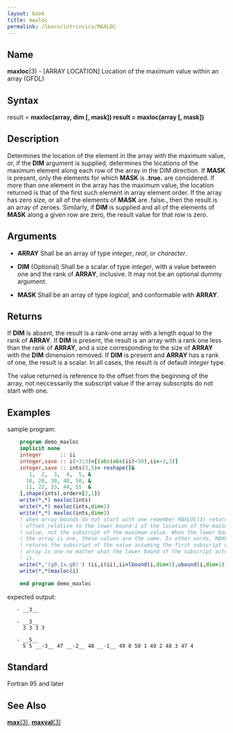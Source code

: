 ```yaml
---
layout: book
title: maxloc
permalink: /learn/intrinsics/MAXLOC
---
```

## __Name__

__maxloc__(3) - \[ARRAY LOCATION\] Location of the maximum value within an array
(GFDL)

## __Syntax__

result = __maxloc(array, dim \[, mask\]) result = maxloc(array \[, mask\])__

## __Description__

Determines the location of the element in the array with the maximum
value, or, if the __DIM__ argument is supplied, determines the locations of
the maximum element along each row of the array in the DIM direction. If
__MASK__ is present, only the elements for which __MASK__ is __.true.__ are
considered. If more than one element in the array has the maximum value,
the location returned is that of the first such element in array element
order. If the array has zero size, or all of the elements of __MASK__ are
.false., then the result is an array of zeroes. Similarly, if __DIM__ is
supplied and all of the elements of __MASK__ along a given row are zero, the
result value for that row is zero.

## __Arguments__

  - __ARRAY__
    Shall be an array of type _integer_, _real_, or _character_.

  - __DIM__
    (Optional) Shall be a scalar of type _integer_, with a value between
    one and the rank of __ARRAY__, inclusive. It may not be an optional
    dummy argument.

  - __MASK__
    Shall be an array of type _logical_, and conformable with __ARRAY__.

## __Returns__

If __DIM__ is absent, the result is a rank-one array with a length equal to
the rank of __ARRAY__. If __DIM__ is present, the result is an array with a rank
one less than the rank of __ARRAY__, and a size corresponding to the size of
__ARRAY__ with the __DIM__ dimension removed. If __DIM__ is present and __ARRAY__ has a
rank of one, the result is a scalar. In all cases, the result is of
default _integer_ type.

The value returned is reference to the offset from the beginning of the
array, not neccessarily the subscript value if the array subscripts do
not start with one.

## __Examples__

sample program:

```fortran
    program demo_maxloc
    implicit none
    integer      :: ii
    integer,save :: i(-3:3)=[(abs(abs(ii)-50),ii=-3,3)]
    integer,save :: ints(3,5)= reshape([&
       1,  2,  3,  4,  5, &
      10, 20, 30, 40, 50, &
      11, 22, 33, 44, 55  &
    ],shape(ints),order=[2,1])
    write(*,*) maxloc(ints)
    write(*,*) maxloc(ints,dim=1)
    write(*,*) maxloc(ints,dim=2)
    ! when array bounds do not start with one remember MAXLOC(3) returns the
    ! offset relative to the lower bound-1 of the location of the maximum
    ! value, not the subscript of the maximum value. When the lower bound of
    ! the array is one, these values are the same. In other words, MAXLOC(3)
    ! returns the subscript of the value assuming the first subscript of the
    ! array is one no matter what the lower bound of the subscript actually
    ! is.
    write(*,'(g0,1x,g0)') (ii,i(ii),ii=lbound(i,dim=1),ubound(i,dim=1))
    write(*,*)maxloc(i)

    end program demo_maxloc
```

expected output:
```text
   - __3__

   - __3__
     3 3 3 3

   - __5__
     5 5 __-3__ 47 __-2__ 48 __-1__ 49 0 50 1 49 2 48 3 47 4
```

## __Standard__

Fortran 95 and later

## __See Also__

[__max__(3)](MAX), [__maxval__(3)](MAXVAL)
